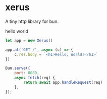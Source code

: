 # xerus
A tiny http library for bun.

hello world
```js
let app = new Xerus()

app.at('GET /', async (c) => {
    c.res.body = `<h1>Hello, World!</h1>`
})

Bun.serve({
    port: 8080,
    async fetch(req) {
        return await app.handleRequest(req)
    },
});
```
